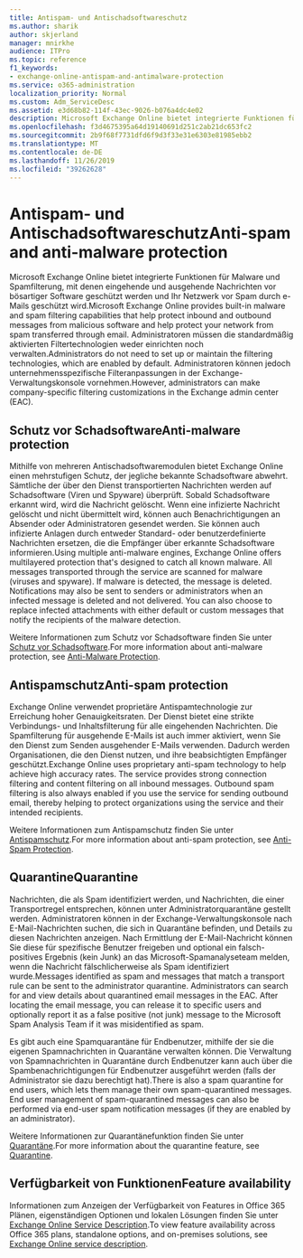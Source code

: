 ```yaml
---
title: Antispam- und Antischadsoftwareschutz
ms.author: sharik
author: skjerland
manager: mnirkhe
audience: ITPro
ms.topic: reference
f1_keywords:
- exchange-online-antispam-and-antimalware-protection
ms.service: o365-administration
localization_priority: Normal
ms.custom: Adm_ServiceDesc
ms.assetid: e3d68b82-114f-43ec-9026-b076a4dc4e02
description: Microsoft Exchange Online bietet integrierte Funktionen für Malware und Spamfilterung, mit denen eingehende und ausgehende Nachrichten vor bösartiger Software geschützt werden und Ihr Netzwerk vor Spam durch e-Mails geschützt wird. Administratoren müssen die standardmäßig aktivierten Filtertechnologien weder einrichten noch verwalten. Administratoren können jedoch unternehmensspezifische Filteranpassungen in der Exchange-Verwaltungskonsole vornehmen.
ms.openlocfilehash: f3d4675395a64d19140691d251c2ab21dc653fc2
ms.sourcegitcommit: 2b9f68f7731dfd6f9d3f33e31e6303e81985ebb2
ms.translationtype: MT
ms.contentlocale: de-DE
ms.lasthandoff: 11/26/2019
ms.locfileid: "39262628"
---
```

# <a name="anti-spam-and-anti-malware-protection"></a><span data-ttu-id="da197-105">Antispam- und Antischadsoftwareschutz</span><span class="sxs-lookup"><span data-stu-id="da197-105">Anti-spam and anti-malware protection</span></span>

<span data-ttu-id="da197-106">Microsoft Exchange Online bietet integrierte Funktionen für Malware und Spamfilterung, mit denen eingehende und ausgehende Nachrichten vor bösartiger Software geschützt werden und Ihr Netzwerk vor Spam durch e-Mails geschützt wird.</span><span class="sxs-lookup"><span data-stu-id="da197-106">Microsoft Exchange Online provides built-in malware and spam filtering capabilities that help protect inbound and outbound messages from malicious software and help protect your network from spam transferred through email.</span></span> <span data-ttu-id="da197-107">Administratoren müssen die standardmäßig aktivierten Filtertechnologien weder einrichten noch verwalten.</span><span class="sxs-lookup"><span data-stu-id="da197-107">Administrators do not need to set up or maintain the filtering technologies, which are enabled by default.</span></span> <span data-ttu-id="da197-108">Administratoren können jedoch unternehmensspezifische Filteranpassungen in der Exchange-Verwaltungskonsole vornehmen.</span><span class="sxs-lookup"><span data-stu-id="da197-108">However, administrators can make company-specific filtering customizations in the Exchange admin center (EAC).</span></span>
  
## <a name="anti-malware-protection"></a><span data-ttu-id="da197-109">Schutz vor Schadsoftware</span><span class="sxs-lookup"><span data-stu-id="da197-109">Anti-malware protection</span></span>

<span data-ttu-id="da197-p103">Mithilfe von mehreren Antischadsoftwaremodulen bietet Exchange Online einen mehrstufigen Schutz, der jegliche bekannte Schadsoftware abwehrt. Sämtliche der über den Dienst transportierten Nachrichten werden auf Schadsoftware (Viren und Spyware) überprüft. Sobald Schadsoftware erkannt wird, wird die Nachricht gelöscht. Wenn eine infizierte Nachricht gelöscht und nicht übermittelt wird, können auch Benachrichtigungen an Absender oder Administratoren gesendet werden. Sie können auch infizierte Anlagen durch entweder Standard- oder benutzerdefinierte Nachrichten ersetzen, die die Empfänger über erkannte Schadsoftware informieren.</span><span class="sxs-lookup"><span data-stu-id="da197-p103">Using multiple anti-malware engines, Exchange Online offers multilayered protection that's designed to catch all known malware. All messages transported through the service are scanned for malware (viruses and spyware). If malware is detected, the message is deleted. Notifications may also be sent to senders or administrators when an infected message is deleted and not delivered. You can also choose to replace infected attachments with either default or custom messages that notify the recipients of the malware detection.</span></span>
  
<span data-ttu-id="da197-115">Weitere Informationen zum Schutz vor Schadsoftware finden Sie unter [Schutz vor Schadsoftware](https://go.microsoft.com/fwlink/p/?LinkId=271753).</span><span class="sxs-lookup"><span data-stu-id="da197-115">For more information about anti-malware protection, see [Anti-Malware Protection](https://go.microsoft.com/fwlink/p/?LinkId=271753).</span></span>
  
## <a name="anti-spam-protection"></a><span data-ttu-id="da197-116">Antispamschutz</span><span class="sxs-lookup"><span data-stu-id="da197-116">Anti-spam protection</span></span>

<span data-ttu-id="da197-p104">Exchange Online verwendet proprietäre Antispamtechnologie zur Erreichung hoher Genauigkeitsraten. Der Dienst bietet eine strikte Verbindungs- und Inhaltsfilterung für alle eingehenden Nachrichten. Die Spamfilterung für ausgehende E-Mails ist auch immer aktiviert, wenn Sie den Dienst zum Senden ausgehender E-Mails verwenden. Dadurch werden Organisationen, die den Dienst nutzen, und ihre beabsichtigten Empfänger geschützt.</span><span class="sxs-lookup"><span data-stu-id="da197-p104">Exchange Online uses proprietary anti-spam technology to help achieve high accuracy rates. The service provides strong connection filtering and content filtering on all inbound messages. Outbound spam filtering is also always enabled if you use the service for sending outbound email, thereby helping to protect organizations using the service and their intended recipients.</span></span>
  
<span data-ttu-id="da197-120">Weitere Informationen zum Antispamschutz finden Sie unter [Antispamschutz](https://support.office.com/en-us/article/Office-365-Email-Anti-Spam-Protection-6a601501-a6a8-4559-b2e7-56b59c96a586?ui=en-US&amp;rs=en-US&amp;ad=US).</span><span class="sxs-lookup"><span data-stu-id="da197-120">For more information about anti-spam protection, see [Anti-Spam Protection](https://support.office.com/en-us/article/Office-365-Email-Anti-Spam-Protection-6a601501-a6a8-4559-b2e7-56b59c96a586?ui=en-US&amp;rs=en-US&amp;ad=US).</span></span>
  
## <a name="quarantine"></a><span data-ttu-id="da197-121">Quarantine</span><span class="sxs-lookup"><span data-stu-id="da197-121">Quarantine</span></span>

<span data-ttu-id="da197-p105">Nachrichten, die als Spam identifiziert werden, und Nachrichten, die einer Transportregel entsprechen, können unter Administratorquarantäne gestellt werden. Administratoren können in der Exchange-Verwaltungskonsole nach E-Mail-Nachrichten suchen, die sich in Quarantäne befinden, und Details zu diesen Nachrichten anzeigen. Nach Ermittlung der E-Mail-Nachricht können Sie diese für spezifische Benutzer freigeben und optional ein falsch-positives Ergebnis (kein Junk) an das Microsoft-Spamanalyseteam melden, wenn die Nachricht fälschlicherweise als Spam identifiziert wurde.</span><span class="sxs-lookup"><span data-stu-id="da197-p105">Messages identified as spam and messages that match a transport rule can be sent to the administrator quarantine. Administrators can search for and view details about quarantined email messages in the EAC. After locating the email message, you can release it to specific users and optionally report it as a false positive (not junk) message to the Microsoft Spam Analysis Team if it was misidentified as spam.</span></span>
  
<span data-ttu-id="da197-p106">Es gibt auch eine Spamquarantäne für Endbenutzer, mithilfe der sie die eigenen Spamnachrichten in Quarantäne verwalten können. Die Verwaltung von Spamnachrichten in Quarantäne durch Endbenutzer kann auch über die Spambenachrichtigungen für Endbenutzer ausgeführt werden (falls der Administrator sie dazu berechtigt hat).</span><span class="sxs-lookup"><span data-stu-id="da197-p106">There is also a spam quarantine for end users, which lets them manage their own spam-quarantined messages. End user management of spam-quarantined messages can also be performed via end-user spam notification messages (if they are enabled by an administrator).</span></span>
  
<span data-ttu-id="da197-127">Weitere Informationen zur Quarantänefunktion finden Sie unter [Quarantäne](https://go.microsoft.com/fwlink/p/?LinkId=271755).</span><span class="sxs-lookup"><span data-stu-id="da197-127">For more information about the quarantine feature, see [Quarantine](https://go.microsoft.com/fwlink/p/?LinkId=271755).</span></span>
  
## <a name="feature-availability"></a><span data-ttu-id="da197-128">Verfügbarkeit von Funktionen</span><span class="sxs-lookup"><span data-stu-id="da197-128">Feature availability</span></span>

<span data-ttu-id="da197-129">Informationen zum Anzeigen der Verfügbarkeit von Features in Office 365 Plänen, eigenständigen Optionen und lokalen Lösungen finden Sie unter [Exchange Online Service Description](exchange-online-service-description.md).</span><span class="sxs-lookup"><span data-stu-id="da197-129">To view feature availability across Office 365 plans, standalone options, and on-premises solutions, see [Exchange Online service description](exchange-online-service-description.md).</span></span>
  

